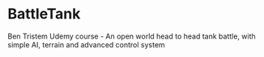 # BattleTank
Ben Tristem Udemy course - An open world head to head tank battle, with simple AI, terrain and advanced control system

